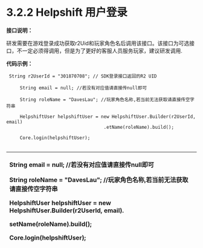 # 3.2.2 Helpshift 用户登录

**接口说明：**

研发需要在游戏登录成功获取r2Uid和玩家角色名后调用该接口。该接口为可选接口，不一定必须得调用，但是为了更好的客服人员服务玩家，建议研发调用.

**代码示例：**

```text
 String r2UserId = "301870708"; // SDK登录接口返回的R2 UID

     String email = null; //若没有对应值请直接传null即可

     String roleName = "DavesLau"; //玩家角色名称,若当前无法获取请直接传空字符串

     HelpshiftUser helpshiftUser = new HelpshiftUser.Builder(r2UserId, email)
                                    .etName(roleName).build();

     Core.login(helpshiftUser);


```

<table>
  <thead>
    <tr>
      <th style="text-align:left">
        <p></p>
        <p>String email = <b>null</b>; //&#x82E5;&#x6CA1;&#x6709;&#x5BF9;&#x5E94;&#x503C;&#x8BF7;&#x76F4;&#x63A5;&#x4F20;null&#x5373;&#x53EF;</p>
        <p>String roleName = &quot;DavesLau&quot;; //&#x73A9;&#x5BB6;&#x89D2;&#x8272;&#x540D;&#x79F0;,&#x82E5;&#x5F53;&#x524D;&#x65E0;&#x6CD5;&#x83B7;&#x53D6;&#x8BF7;&#x76F4;&#x63A5;&#x4F20;&#x7A7A;&#x5B57;&#x7B26;&#x4E32;</p>
        <p>HelpshiftUser helpshiftUser = <b>new</b> HelpshiftUser.Builder(r2UserId,
          email).</p>
        <p>setName(roleName).build();</p>
        <p>Core.login(helpshiftUser);</p>
      </th>
    </tr>
  </thead>
  <tbody></tbody>
</table>

